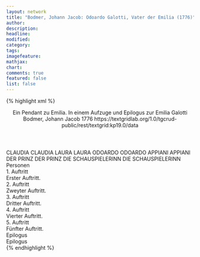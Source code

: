 ```yaml
---
layout: network
title: "Bodmer, Johann Jacob: Odoardo Galotti, Vater der Emilia (1776)"
author:
description:
headline:
modified:
category:
tags:
imagefeature:
mathjax:
chart:
comments: true
featured: false
list: false
---
```

{% highlight xml %}
<?xml-model href="http://raw.githubusercontent.com/DLiNa/project/master/rules/lina.rnc"?><?xml-model href="http://raw.githubusercontent.com/DLiNa/project/master/rules/lina.sch"?>
<play xmlns="http://lina.digital">
  <header>
    <title>Odoardo Galotti, Vater der Emilia</title>
    <subtitle>Ein Pendant zu Emilia. In einem Aufzuge und Epilogus zur Emilia Galotti</subtitle>
    <genretitle/>
    <author>Bodmer, Johann Jacob</author>
    <date type="print" when="1776">1776</date>
    <date type="premiere"/>
    <date type="written"/>
    <source>https://textgridlab.org/1.0/tgcrud-public/rest/textgrid:kp19.0/data</source>
  </header>
  <personae>
    <character>
      <name>CLAUDIA</name>
      <alias xml:id="claudia">
        <name>CLAUDIA</name>
      </alias>
    </character>
    <character>
      <name>LAURA</name>
      <alias xml:id="laura">
        <name>LAURA</name>
      </alias>
    </character>
    <character>
      <name>ODOARDO</name>
      <alias xml:id="odoardo">
        <name>ODOARDO</name>
      </alias>
    </character>
    <character>
      <name>APPIANI</name>
      <alias xml:id="appiani">
        <name>APPIANI</name>
      </alias>
    </character>
    <character>
      <name>DER PRINZ</name>
      <alias xml:id="der_prinz">
        <name>DER PRINZ</name>
      </alias>
    </character>
    <character>
      <name>DIE SCHAUSPIELERINN</name>
      <alias xml:id="die_schauspielerinn">
        <name>DIE SCHAUSPIELERINN</name>
      </alias>
    </character>
  </personae>
  <text>
    <div>
      <head>Personen</head>
    </div>
    <div>
      <head>1. Auftritt</head>
      <div>
        <head>Erster Auftritt.</head>
        <sp who="#claudia">
          <amount n="7" unit="speech_acts"/>
          <amount n="723" unit="words"/>
          <amount n="1" unit="lines"/>
          <amount n="3951" unit="chars"/>
        </sp>
        <sp who="#laura">
          <amount n="4" unit="speech_acts"/>
          <amount n="133" unit="words"/>
          <amount n="1" unit="lines"/>
          <amount n="794" unit="chars"/>
        </sp>
      </div>
    </div>
    <div>
      <head>2. Auftritt</head>
      <div>
        <head>Zweyter Auftritt.</head>
        <sp who="#odoardo">
          <amount n="9" unit="speech_acts"/>
          <amount n="361" unit="words"/>
          <amount n="2" unit="lines"/>
          <amount n="2077" unit="chars"/>
        </sp>
        <sp who="#claudia">
          <amount n="8" unit="speech_acts"/>
          <amount n="192" unit="words"/>
          <amount n="4" unit="lines"/>
          <amount n="1078" unit="chars"/>
        </sp>
      </div>
    </div>
    <div>
      <head>3. Auftritt</head>
      <div>
        <head>Dritter Auftritt.</head>
        <sp who="#odoardo">
          <amount n="1" unit="speech_acts"/>
          <amount n="358" unit="words"/>
          <amount n="2052" unit="chars"/>
        </sp>
      </div>
    </div>
    <div>
      <head>4. Auftritt</head>
      <div>
        <head>Vierter Auftritt.</head>
        <sp who="#appiani">
          <amount n="14" unit="speech_acts"/>
          <amount n="527" unit="words"/>
          <amount n="5" unit="lines"/>
          <amount n="3053" unit="chars"/>
        </sp>
        <sp who="#odoardo">
          <amount n="14" unit="speech_acts"/>
          <amount n="716" unit="words"/>
          <amount n="3964" unit="chars"/>
        </sp>
      </div>
    </div>
    <div>
      <head>5. Auftritt</head>
      <div>
        <head>Fünfter Auftritt.</head>
        <sp who="#der_prinz">
          <amount n="7" unit="speech_acts"/>
          <amount n="875" unit="words"/>
          <amount n="1" unit="lines"/>
          <amount n="4846" unit="chars"/>
        </sp>
        <sp who="#appiani">
          <amount n="2" unit="speech_acts"/>
          <amount n="61" unit="words"/>
          <amount n="1" unit="lines"/>
          <amount n="325" unit="chars"/>
        </sp>
        <sp who="#odoardo">
          <amount n="4" unit="speech_acts"/>
          <amount n="398" unit="words"/>
          <amount n="2384" unit="chars"/>
        </sp>
      </div>
    </div>
    <div>
      <head>Epilogus</head>
      <div>
        <head>Epilogus</head>
        <sp who="#die_schauspielerinn">
          <amount n="1" unit="speech_acts"/>
          <amount n="1192" unit="words"/>
          <amount n="6" unit="lines"/>
          <amount n="6908" unit="chars"/>
        </sp>
      </div>
    </div>
  </text>
</play>
{% endhighlight %}